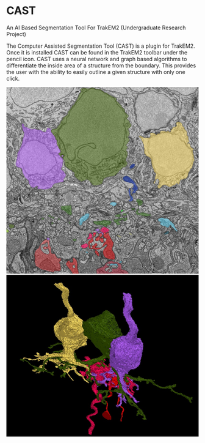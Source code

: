 # CAST
An AI Based Segmentation Tool For TrakEM2 (Undergraduate Research Project)

The Computer Assisted Segmentation Tool (CAST) is a plugin for TrakEM2. Once it is installed CAST can be found in the TrakEM2 toolbar under the pencil icon. CAST uses a neural network and graph based algorithms to differentiate the inside area of a structure from the boundary. This provides the user with the ability to easily outline a given structure with only one click.

![screenshot](demo2.jpg)![screen](demo.jpg)
